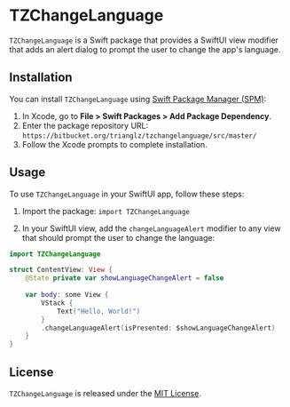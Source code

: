 
# TZChangeLanguage

`TZChangeLanguage` is a Swift package that provides a SwiftUI view modifier that adds an alert dialog to prompt the user to change the app's language.

## Installation

You can install `TZChangeLanguage` using [Swift Package Manager (SPM)](https://swift.org/package-manager/):

1.  In Xcode, go to **File > Swift Packages > Add Package Dependency**.
2.  Enter the package repository URL: `https://bitbucket.org/trianglz/tzchangelanguage/src/master/`
3.  Follow the Xcode prompts to complete installation.

## Usage

To use `TZChangeLanguage` in your SwiftUI app, follow these steps:

1.  Import the package:
`import TZChangeLanguage` 

2.  In your SwiftUI view, add the `changeLanguageAlert` modifier to any view that should prompt the user to change the language:

```swift
import TZChangeLanguage

struct ContentView: View {
    @State private var showLanguageChangeAlert = false
    
    var body: some View {
        VStack {
            Text("Hello, World!")
        }
        .changeLanguageAlert(isPresented: $showLanguageChangeAlert)
    }
}
```

## License

`TZChangeLanguage` is released under the [MIT License](https://opensource.org/license/mit/).